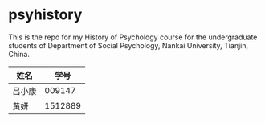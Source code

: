 # psyhistory

This is the repo for my History of Psychology course for the undergraduate students of Department of Social Psychology, Nankai University, Tianjin, China.


姓名 | 学号
-----|------
吕小康 | 009147
黄妍 | 1512889
